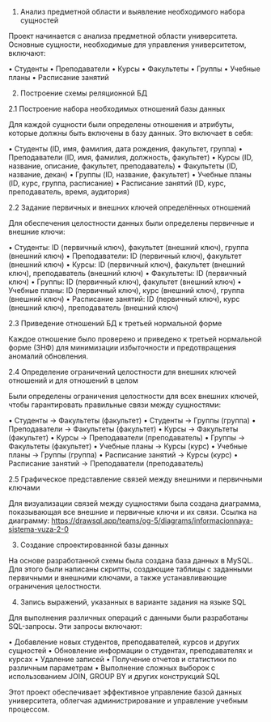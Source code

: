 
1. Анализ предметной области и выявление необходимого набора сущностей

Проект начинается с анализа предметной области университета. Основные сущности, необходимые для управления университетом, включают:

•	Студенты
•	Преподаватели
•	Курсы
•	Факультеты
•	Группы
•	Учебные планы
•	Расписание занятий

2. Построение схемы реляционной БД

2.1 Построение набора необходимых отношений базы данных

Для каждой сущности были определены отношения и атрибуты, которые должны быть включены в базу данных. Это включает в себя:

•	Студенты (ID, имя, фамилия, дата рождения, факультет, группа)
•	Преподаватели (ID, имя, фамилия, должность, факультет)
•	Курсы (ID, название, описание, факультет, преподаватель)
•	Факультеты (ID, название, декан)
•	Группы (ID, название, факультет)
•	Учебные планы (ID, курс, группа, расписание)
•	Расписание занятий (ID, курс, преподаватель, время, аудитория)

2.2 Задание первичных и внешних ключей определённых отношений

Для обеспечения целостности данных были определены первичные и внешние ключи:

•	Студенты: ID (первичный ключ), факультет (внешний ключ), группа (внешний ключ)
•	Преподаватели: ID (первичный ключ), факультет (внешний ключ)
•	Курсы: ID (первичный ключ), факультет (внешний ключ), преподаватель (внешний ключ)
•	Факультеты: ID (первичный ключ)
•	Группы: ID (первичный ключ), факультет (внешний ключ)
•	Учебные планы: ID (первичный ключ), курс (внешний ключ), группа (внешний ключ)
•	Расписание занятий: ID (первичный ключ), курс (внешний ключ), преподаватель (внешний ключ)

2.3 Приведение отношений БД к третьей нормальной форме

Каждое отношение было проверено и приведено к третьей нормальной форме (3НФ) для минимизации избыточности и предотвращения аномалий обновления.

2.4 Определение ограничений целостности для внешних ключей отношений и для отношений в целом

Были определены ограничения целостности для всех внешних ключей, чтобы гарантировать правильные связи между сущностями:

•	Студенты -> Факультеты (факультет)
•	Студенты -> Группы (группа)
•	Преподаватели -> Факультеты (факультет)
•	Курсы -> Факультеты (факультет)
•	Курсы -> Преподаватели (преподаватель)
•	Группы -> Факультеты (факультет)
•	Учебные планы -> Курсы (курс)
•	Учебные планы -> Группы (группа)
•	Расписание занятий -> Курсы (курс)
•	Расписание занятий -> Преподаватели (преподаватель)

2.5 Графическое представление связей между внешними и первичными ключами

Для визуализации связей между сущностями была создана диаграмма, показывающая все внешние и первичные ключи и их связи. Ссылка на диаграмму: https://drawsql.app/teams/og-5/diagrams/informacionnaya-sistema-vuza-2-0

3. Создание спроектированной базы данных

На основе разработанной схемы была создана база данных в MySQL. Для этого были написаны скрипты, создающие таблицы с заданными первичными и внешними ключами, а также устанавливающие ограничения целостности.

4. Запись выражений, указанных в варианте задания на языке SQL

Для выполнения различных операций с данными были разработаны SQL-запросы. Эти запросы включают:

•	Добавление новых студентов, преподавателей, курсов и других сущностей
•	Обновление информации о студентах, преподавателях и курсах
•	Удаление записей
•	Получение отчетов и статистики по различным параметрам
•	Выполнение сложных выборок с использованием JOIN, GROUP BY и других конструкций SQL

Этот проект обеспечивает эффективное управление базой данных университета, облегчая администрирование и управление учебным процессом.
